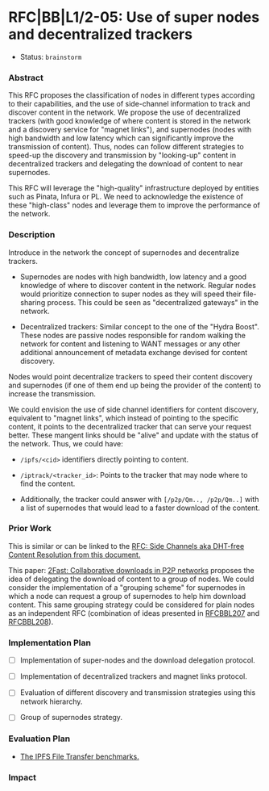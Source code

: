 # RFC|BB|L1/2-05: Use of super nodes and decentralized trackers
* Status: `brainstorm`

### Abstract

This RFC proposes the classification of nodes in different types according to their capabilities, and the use of side-channel information to track and discover content in the network. We propose the use of decentralized trackers (with good knowledge of where content is stored in the network and a discovery service for "magnet links"), and supernodes (nodes with high bandwidth and low latency which can significantly improve the transmission of content). Thus, nodes can follow different strategies to speed-up the discovery and transmission by "looking-up" content in decentralized trackers and delegating the download of content to near supernodes.

This RFC will leverage the "high-quality" infrastructure deployed by entities such as Pinata, Infura or PL. We need to acknowledge the existence of these "high-class" nodes and leverage them to improve the performance of the network.

### Description

Introduce in the network the concept of supernodes and decentralize trackers.

-   Supernodes are nodes with high bandwidth, low latency and a good knowledge of where to discover content in the network. Regular nodes would prioritize connection to super nodes as they will speed their file-sharing process. This could be seen as "decentralized gateways" in the network.

-   Decentralized trackers: Similar concept to the one of the "Hydra Boost". These nodes are passive nodes responsible for random walking the network for content and listening to WANT messages or any other additional announcement of metadata exchange devised for content discovery.

Nodes would point decentralize trackers to speed their content discovery and supernodes (if one of them end up being the provider of the content) to increase the transmission.

We could envision the use of side channel identifiers for content discovery, equivalent to "magnet links", which instead of pointing to the specific content, it points to the decentralized tracker that can serve your request better. These mangent links should be "alive" and update with the status of the network. Thus, we could have:

-   `/ipfs/<cid>` identifiers directly pointing to content.

-   `/iptrack/<tracker_id>`: Points to the tracker that may node where to find the content.

-   Additionally, the tracker could answer with `[/p2p/Qm.., /p2p/Qm..]` with a list of supernodes that would lead to a faster download of the content.

### Prior Work

This is similar or can be linked to the [RFC: Side Channels aka DHT-free Content Resolution from this document.](https://docs.google.com/document/d/1QKso-VwYv9jLxTN7WP_RAArrOLCZwjqdjBKQA2wa3VY/edit#)

This paper: [2Fast: Collaborative downloads in P2P networks](http://www.st.ewi.tudelft.nl/iosup/2fast06ieeep2p.pdf) proposes the idea of delegating the download of content to a group of nodes. We could consider the implementation of a "grouping scheme" for supernodes in which a node can request a group of supernodes to help him download content. This same grouping strategy could be considered for plain nodes as an independent RFC (combination of ideas presented in [RFCBBL207](./rfcBBL207) and [RFCBBL208](./rfcBBL208)).

### Implementation Plan

-   [ ] Implementation of super-nodes and the download delegation protocol.

-   [ ] Implementation of decentralized trackers and magnet links protocol.

-   [ ] Evaluation of different discovery and transmission strategies using this network hierarchy.

-   [ ] Group of supernodes strategy.

### Evaluation Plan

-   [The IPFS File Transfer benchmarks.](https://docs.google.com/document/d/1LYs3WDCwpkrBdfrnB_LE0xsxdMCIhXdCchIkbzZc8OE/edit#heading=h.nxkc23tlbqhl)

### Impact

